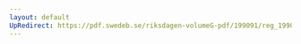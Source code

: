 ```yaml
---
layout: default
UpRedirect: https://pdf.swedeb.se/riksdagen-volumeG-pdf/199091/reg_199091/reg_199091_1123.pdf
---
```

